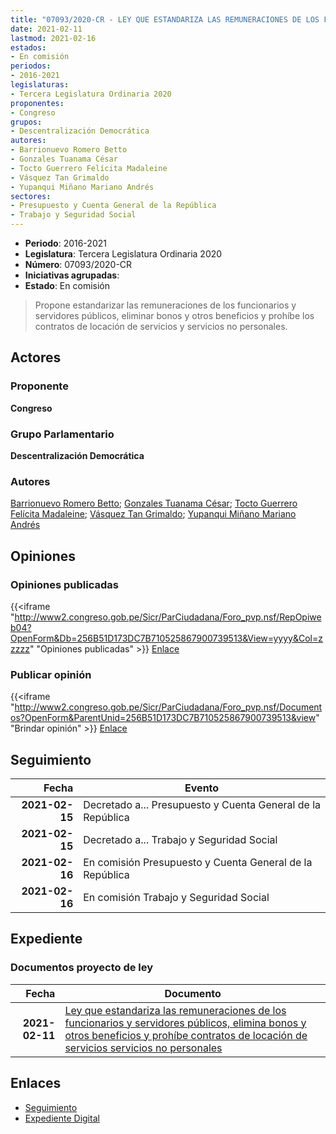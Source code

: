 ```yaml
---
title: "07093/2020-CR - LEY QUE ESTANDARIZA LAS REMUNERACIONES DE LOS FUNCIONARIOS Y SERVIDORES PÚBLICOS, ELIMINA BONOS Y OTROS BENEFICIOS Y PROHÍBE CONTRATOS DE LOCACIÓN DE SERVICIOS Y SERVICIOS NO PERSONALES"
date: 2021-02-11
lastmod: 2021-02-16
estados:
- En comisión
periodos:
- 2016-2021
legislaturas:
- Tercera Legislatura Ordinaria 2020
proponentes:
- Congreso
grupos:
- Descentralización Democrática
autores:
- Barrionuevo Romero Betto
- Gonzales Tuanama César
- Tocto Guerrero Felícita Madaleine
- Vásquez Tan Grimaldo
- Yupanqui Miñano Mariano Andrés
sectores:
- Presupuesto y Cuenta General de la República
- Trabajo y Seguridad Social
---
```

- **Periodo**: 2016-2021
- **Legislatura**: Tercera Legislatura Ordinaria 2020
- **Número**: 07093/2020-CR
- **Iniciativas agrupadas**: 
- **Estado**: En comisión

> Propone estandarizar las remuneraciones de los funcionarios y servidores públicos, eliminar bonos y otros beneficios y prohíbe los contratos de locación de servicios y servicios no personales.


## Actores

### Proponente

**Congreso**

### Grupo Parlamentario

**Descentralización Democrática**

### Autores

[Barrionuevo Romero Betto](mailto:mailto:bbarrionuevo@congreso.gob.pe); [Gonzales Tuanama César](mailto:mailto:cgonzales@congreso.gob.pe); [Tocto Guerrero Felícita Madaleine](mailto:mailto:ftocto@congreso.gob.pe); [Vásquez Tan Grimaldo](mailto:mailto:gvasquez@congreso.gob.pe); [Yupanqui Miñano Mariano Andrés](mailto:mailto:myupanqui@congreso.gob.pe)

## Opiniones

### Opiniones publicadas

{{<iframe "http://www2.congreso.gob.pe/Sicr/ParCiudadana/Foro_pvp.nsf/RepOpiweb04?OpenForm&Db=256B51D173DC7B710525867900739513&View=yyyy&Col=zzzzz" "Opiniones publicadas" >}}
[Enlace](http://www2.congreso.gob.pe/Sicr/ParCiudadana/Foro_pvp.nsf/RepOpiweb04?OpenForm&Db=256B51D173DC7B710525867900739513&View=yyyy&Col=zzzzz)

### Publicar opinión

{{<iframe "http://www2.congreso.gob.pe/Sicr/ParCiudadana/Foro_pvp.nsf/Documentos?OpenForm&ParentUnid=256B51D173DC7B710525867900739513&view" "Brindar opinión" >}}
[Enlace](http://www2.congreso.gob.pe/Sicr/ParCiudadana/Foro_pvp.nsf/Documentos?OpenForm&ParentUnid=256B51D173DC7B710525867900739513&view)


## Seguimiento

| Fecha | Evento |
|------:|--------|
| **2021-02-15** | Decretado a... Presupuesto y Cuenta General de la República |
| **2021-02-15** | Decretado a... Trabajo y Seguridad Social |
| **2021-02-16** | En comisión Presupuesto y Cuenta General de la República |
| **2021-02-16** | En comisión Trabajo y Seguridad Social |

## Expediente

### Documentos proyecto de ley

| Fecha | Documento |
|------:|-----------|
| **2021-02-11** | [Ley que estandariza las remuneraciones de los funcionarios y servidores públicos, elimina bonos y otros beneficios y prohíbe contratos de locación de servicios servicios no personales](http://www.leyes.congreso.gob.pe/Documentos/2016_2021/Proyectos_de_Ley_y_de_Resoluciones_Legislativas/PL07093-20210211.pdf) |

## Enlaces

- [Seguimiento](http://www2.congreso.gob.pe/Sicr/TraDocEstProc/CLProLey2016.nsf/f7fff46988ca05b1052578e100829cc7/2018d6b20659b15305258679006b949f?OpenDocument)
- [Expediente Digital](http://www2.congreso.gob.pe/Sicr/TraDocEstProc/Expvirt_2011.nsf/visbusqptramdoc1621/07093?opendocument)

